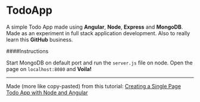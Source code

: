 TodoApp
=====================

A simple Todo App made using **Angular**, **Node**, **Express** and **MongoDB**. Made as an experiment in full stack application development. Also to really learn this **GitHub** business.

####Instructions

Start MongoDB on default port and run the `server.js` file on node. Open the page on `localhost:8080` and **Voila!**

----------

Made (more like copy-pasted) from this tutorial:
[Creating a Single Page Todo App with Node and Angular](http://scotch.io/tutorials/javascript/creating-a-single-page-todo-app-with-node-and-angular)